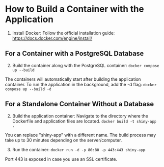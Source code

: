 # How to Build a Container with the Application

1. Install Docker:
Follow the official installation guide:
https://docs.docker.com/engine/install/

## For a Container with a PostgreSQL Database

2. Build the container along with the PostgreSQL container:
```docker compose up --build```

The containers will automatically start after building the application container.
To run the application in the background, add the -d flag:
```docker compose up --build -d```

## For a Standalone Container Without a Database

2. Build the application container:
Navigate to the directory where the Dockerfile and application files are located.
```docker build -t shiny-app .```

You can replace "shiny-app" with a different name.
The build process may take up to 30 minutes depending on the server/computer.

3. Run the container:
```docker run -d -p 80:80 -p 443:443 shiny-app```

Port 443 is exposed in case you use an SSL certificate.
